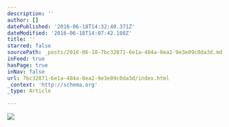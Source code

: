 ```yaml
---
description: ''
author: []
datePublished: '2016-06-18T14:32:40.371Z'
dateModified: '2016-06-18T14:07:42.108Z'
title: ''
starred: false
sourcePath: _posts/2016-06-18-7bc32871-6e1a-484a-8ea2-9e3e09c0da3d.md
inFeed: true
hasPage: true
inNav: false
url: 7bc32871-6e1a-484a-8ea2-9e3e09c0da3d/index.html
_context: 'http://schema.org'
_type: Article

---
```

![](https://the-grid-user-content.s3-us-west-2.amazonaws.com/f2574abe-fa27-4f42-9a3d-247a217aa1e2.jpg)
